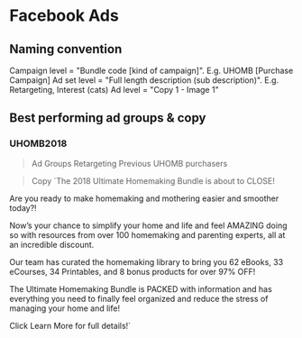 <!-- TITLE: Facebook Ads -->
<!-- SUBTITLE: Tips, Tricks & Results -->

# Facebook Ads

## Naming convention
Campaign level = "Bundle code [kind of  campaign]".  E.g. UHOMB [Purchase Campaign]
Ad set level = "Full length description (sub description)".  E.g. Retargeting, Interest (cats)
Ad level = "Copy 1 - Image 1"

## Best performing ad groups & copy
### UHOMB2018
> Ad Groups 
Retargeting
Previous UHOMB purchasers

> Copy
`The 2018 Ultimate Homemaking Bundle is about to CLOSE!

Are you ready to make homemaking and mothering easier and smoother today?!

Now’s your chance to simplify your home and life and feel AMAZING doing so with resources from over 100 homemaking and parenting experts, all at an incredible discount.

Our team has curated the homemaking library to bring you 62 eBooks, 33 eCourses, 34 Printables, and 8 bonus products for over 97% OFF!

The Ultimate Homemaking Bundle is PACKED with information and has everything you need to finally feel organized and reduce the stress of managing your home and life!

Click Learn More for full details!`






